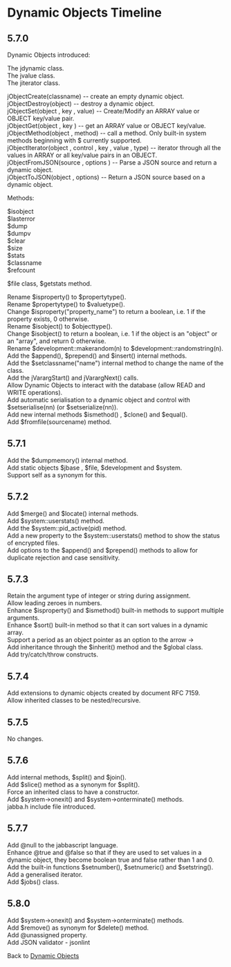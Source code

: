 # Dynamic Objects Timeline

<PageHeader />  

## 5.7.0  

Dynamic Objects introduced:

The jdynamic class.  
The jvalue class.  
The jiterator class.  

jObjectCreate(classname) -- create an empty dynamic object.  
jObjectDestroy(object) -- destroy a dynamic object.  
jObjectSet(object , key , value) -- Create/Modify an ARRAY value or OBJECT key/value pair.  
jObjectGet(object , key ) -- get an ARRAY value or OBJECT key/value.  
jObjectMethod(object , method) -- call a method. Only built-in system methods beginning with \$ currently supported.  
jObjectIterator(object , control , key , value , type) -- iterator through all the values in ARRAY or all key/value pairs in an OBJECT.  
jObjectFromJSON(source , options ) -- Parse a JSON source and return a dynamic object.  
jObjectToJSON(object , options) -- Return a JSON source based on a dynamic object.  

Methods:

\$isobject  
\$lasterror  
\$dump  
\$dumpv  
\$clear  
\$size  
\$stats  
\$classname  
\$refcount  

\$file class, \$getstats method.  

Rename \$isproperty() to \$propertytype().  
Rename \$propertytype() to \$valuetype().  
Change \$isproperty("property_name") to return a boolean, i.e. 1 if the property exists, 0 otherwise.  
Rename \$isobject() to \$objecttype().  
Change \$isobject() to return a boolean, i.e. 1 if the object is an "object" or an "array", and return 0 otherwise.  
Rename \$development::makerandom(n) to \$development::randomstring(n).  
Add the \$append(), \$prepend() and \$insert() internal methods.  
Add the \$setclassname("name") internal method to change the name of the class.  
Add the jVarargStart() and jVarargNext() calls.  
Allow Dynamic Objects to interact with the database (allow READ and WRITE operations).  
Add automatic serialisation to a dynamic object and control with \$setserialise(nn) (or \$setserialize(nn)).  
Add new internal methods \$ismethod() , \$clone() and \$equal().  
Add \$fromfile(sourcename) method.  

## 5.7.1  

Add the \$dumpmemory() internal method.  
Add static objects \$jbase , \$file, \$development and \$system.  
Support self as a synonym for this.  

## 5.7.2

Add \$merge() and \$locate() internal methods.  
Add \$system::userstats() method.  
Add the \$system::pid_active(pid) method.  
Add a new property to the \$system::userstats() method to show the status of encrypted files.  
Add options to the \$append() and \$prepend() methods to allow for duplicate rejection and case sensitivity.  

## 5.7.3

Retain the argument type of integer or string during assignment.  
Allow leading zeroes in numbers.  
Enhance \$isproperty() and \$ismethod() built-in methods to support multiple arguments.  
Enhance \$sort() built-in method so that it can sort values in a dynamic array.  
Support a period as an object pointer as an option to the arrow ->  
Add inheritance through the \$inherit() method and the \$global class.  
Add try/catch/throw constructs.  

## 5.7.4

Add extensions to dynamic objects created by document RFC 7159.  
Allow inherited classes to be nested/recursive.  

## 5.7.5

No changes.  

## 5.7.6

Add internal methods, \$split() and \$join().  
Add \$slice() method as a synonym for \$split().  
Force an inherited class to have a constructor.  
Add \$system->onexit() and \$system->onterminate() methods.  
jabba.h include file introduced.  

## 5.7.7

Add @null to the jabbascript language.  
Enhance @true and @false so that if they are used to set values in a dynamic object, they become boolean true and false rather than 1 and 0.  
Add the built-in functions \$setnumber(), \$setnumeric() and \$setstring().  
Add a generalised iterator.  
Add \$jobs() class.  

## 5.8.0

Add \$system->onexit() and \$system->onterminate() methods.  
Add \$remove() as synonym for \$delete() method.  
Add @unassigned property.  
Add JSON validator  - jsonlint

Back to [Dynamic Objects](./../README.md)

<PageFooter />  
